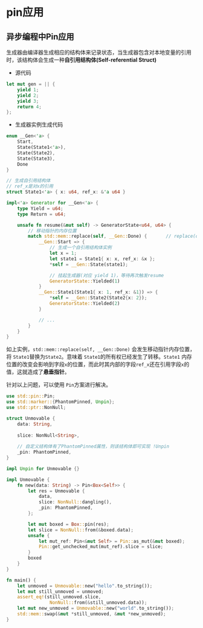 # pin应用

## 异步编程中Pin应用

生成器由编译器生成相应的结构体来记录状态，当生成器包含对本地变量的引用时，该结构体会生成一种**自引用结构体(Self-referential Struct)**

* 源代码

```rust
let mut gen = || {
    yield 1;
    yield 2;
    yield 3;
    return 4;
};
```

* 生成器实例生成代码

```rust
enum __Gen<'a> {
    Start,
    State(State1<'a>),
    State(State2),
    State(State3),
    Done
}

// 生成自引用结构体
// ref_x是对x的引用
struct State1<'a> { x: u64, ref_x: &'a u64 }

impl<'a> Generator for __Gen<'a> {
    type Yield = u64;
    type Return = u64;

    unsafe fn resume(&mut self) -> GeneratorState<u64, u64> {
        // 移动指针的内存位置
        match std::mem::replace(self, __Gen::Done) {       // replace(dest, src)
            __Gen::Start => {
                // 生成一个自引用结构体实例
                let x = 1;
                let state1 = State1{ x: x, ref_x: &x };
                *self = __Gen::State(state1);

                // 挂起生成器(对应 yield 1)，等待再次触发resume
                GeneratorState::Yielded(1)
            }
            __Gen::State1(State1{ x: 1, ref_x: &1}) => {
                *self = __Gen::State2(State2{x: 2});
                GeneratorState::Yielded(2)
            }

            // ...
        }
    }
}
```

如上实例，`std::mem::replace(self, __Gen::Done)` 会发生移动指针内存位置，将 `State1`替换为`State2`。意味着 `State1`的所有权已经发生了转移。`State1` 内存位置的改变会影响到字段`x`的位置，而此时其内部的字段`ref_x`还在引用字段`x`的值，这就造成了**悬垂指针**。

针对以上问题，可以使用 `Pin`方案进行解决。

```rust
use std::pin::Pin;
use std::marker::{PhantomPinned, Unpin};
use std::ptr::NonNull;

struct Unmovable {
    data: String,
 
    slice: NonNull<String>,
    
    // 自定义结构体有了PhantomPinned属性，则该结构体即可实现 !Unpin
    _pin: PhantomPinned,
}

impl Unpin for Unmovable {}

impl Unmovable {
    fn new(data: String) -> Pin<Box<Self>> {
        let res = Unmovable {
            data,
            slice: NonNull::dangling(),
            _pin: PhantomPinned,
        };

        let mut boxed = Box::pin(res);
        let slice = NonNull::from(&boxed.data);
        unsafe {
            let mut_ref: Pin<&mut Self> = Pin::as_mut(&mut boxed);
            Pin::get_unchecked_mut(mut_ref).slice = slice;
        }
        boxed
    }
}

fn main() {
    let unmoved = Unmovable::new("hello".to_string());
    let mut still_unmoved = unmoved;
    assert_eq!(still_unmoved.slice,
                NonNull::from(&still_unmoved.data));
    let mut new_unmoved = Unmovable::new("world".to_string());
    std::mem::swap(&mut *still_unmoved, &mut *new_unmoved);
}
```
